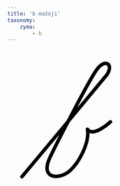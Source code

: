 ```yaml
---
title: 'b mažoji'
taxonomy:
    zyma:
        - b
---
```


<svg width="270" height="454" version="1.1" xmlns="http://www.w3.org/2000/svg" xmlns:xlink="http://www.w3.org/1999/xlink" x="0px" y="0px" viewBox="0 0 270 454" enable-background="new 0 0 270 454" xml:space="preserve">
	<path fill="none" stroke="#000000" stroke-width="8" stroke-linecap="round" stroke-linejoin="round" stroke-miterlimit="10" d="M33.5,291.8c0,0,188.8-225.2,194.3-232.7c16.3-22.3-1.2-39.3-21-14.7c-18.7,23.1-105.3,194.1-111,207.8c-19,45.6,24.6,46,47.2,26.2c22.6-19.8,46-65.8,40.8-95.2c13.5,19.4,52.7-17,52.7-17"/>
</svg>